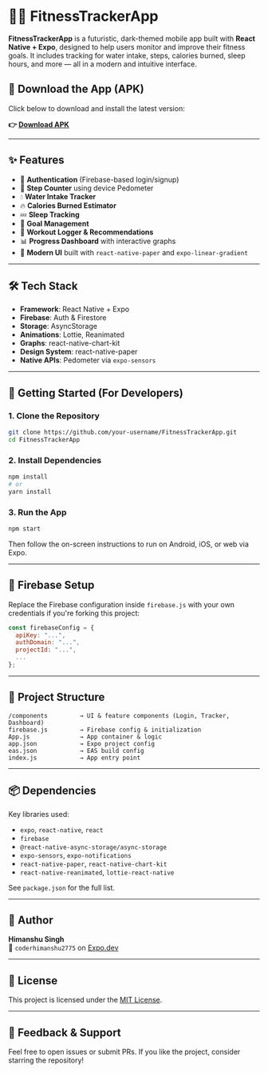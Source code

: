 # 🏋️‍♂️ FitnessTrackerApp

**FitnessTrackerApp** is a futuristic, dark-themed mobile app built with **React Native + Expo**, designed to help users monitor and improve their fitness goals. It includes tracking for water intake, steps, calories burned, sleep hours, and more — all in a modern and intuitive interface.

## 📲 Download the App (APK)

Click below to download and install the latest version:

**👉 [Download APK](https://expo.dev/accounts/coderhimanshu2775/projects/FitnessTrackerApp/builds/c1f400ff-473d-4aa5-ac6a-9b32b6b81c0d)**

---

## ✨ Features

- 🔐 **Authentication** (Firebase-based login/signup)
- 🚶 **Step Counter** using device Pedometer
- 💧 **Water Intake Tracker**
- 🔥 **Calories Burned Estimator**
- 💤 **Sleep Tracking**
- 🧠 **Goal Management**
- 💪 **Workout Logger & Recommendations**
- 📊 **Progress Dashboard** with interactive graphs
- 📱 **Modern UI** built with `react-native-paper` and `expo-linear-gradient`

---

## 🛠 Tech Stack

- **Framework**: React Native + Expo
- **Firebase**: Auth & Firestore
- **Storage**: AsyncStorage
- **Animations**: Lottie, Reanimated
- **Graphs**: react-native-chart-kit
- **Design System**: react-native-paper
- **Native APIs**: Pedometer via `expo-sensors`

---

## 🚀 Getting Started (For Developers)

### 1. Clone the Repository

```bash
git clone https://github.com/your-username/FitnessTrackerApp.git
cd FitnessTrackerApp
```

### 2. Install Dependencies

```bash
npm install
# or
yarn install
```

### 3. Run the App

```bash
npm start
```

Then follow the on-screen instructions to run on Android, iOS, or web via Expo.

---

## 🔐 Firebase Setup

Replace the Firebase configuration inside `firebase.js` with your own credentials if you're forking this project:

```js
const firebaseConfig = {
  apiKey: "...",
  authDomain: "...",
  projectId: "...",
  ...
};
```

---

## 📁 Project Structure

```
/components         → UI & feature components (Login, Tracker, Dashboard)
firebase.js         → Firebase config & initialization
App.js              → App container & logic
app.json            → Expo project config
eas.json            → EAS build config
index.js            → App entry point
```

---

## 📦 Dependencies

Key libraries used:

- `expo`, `react-native`, `react`
- `firebase`
- `@react-native-async-storage/async-storage`
- `expo-sensors`, `expo-notifications`
- `react-native-paper`, `react-native-chart-kit`
- `react-native-reanimated`, `lottie-react-native`

See `package.json` for the full list.

---

## 🙌 Author

**Himanshu Singh**  
📧 `coderhimanshu2775` on [Expo.dev](https://expo.dev/accounts/coderhimanshu2775)

---

## 📄 License

This project is licensed under the [MIT License](LICENSE).

---

## 💬 Feedback & Support

Feel free to open issues or submit PRs. If you like the project, consider starring the repository!
